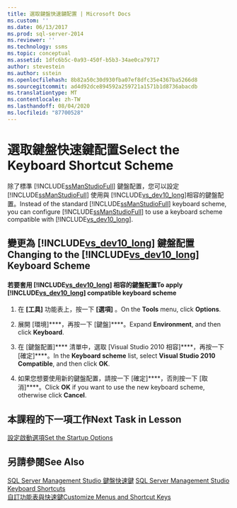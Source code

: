 ```yaml
---
title: 選取鍵盤快速鍵配置 | Microsoft Docs
ms.custom: ''
ms.date: 06/13/2017
ms.prod: sql-server-2014
ms.reviewer: ''
ms.technology: ssms
ms.topic: conceptual
ms.assetid: 1dfc6b5c-0a93-450f-b5b3-34ae0ca79717
author: stevestein
ms.author: sstein
ms.openlocfilehash: 8b82a50c30d930fba07ef8dfc35e4367ba5266d8
ms.sourcegitcommit: ad4d92dce894592a259721a1571b1d8736abacdb
ms.translationtype: MT
ms.contentlocale: zh-TW
ms.lasthandoff: 08/04/2020
ms.locfileid: "87700528"
---
```

# <a name="select-the-keyboard-shortcut-scheme"></a><span data-ttu-id="2a212-102">選取鍵盤快速鍵配置</span><span class="sxs-lookup"><span data-stu-id="2a212-102">Select the Keyboard Shortcut Scheme</span></span>
  <span data-ttu-id="2a212-103">除了標準 [!INCLUDE[ssManStudioFull](../../includes/ssmanstudiofull-md.md)] 鍵盤配置，您可以設定 [!INCLUDE[ssManStudioFull](../../includes/ssmanstudiofull-md.md)] 使用與 [!INCLUDE[vs_dev10_long](../../includes/vs-dev10-long-md.md)]相容的鍵盤配置。</span><span class="sxs-lookup"><span data-stu-id="2a212-103">Instead of the standard [!INCLUDE[ssManStudioFull](../../includes/ssmanstudiofull-md.md)] keyboard scheme, you can configure [!INCLUDE[ssManStudioFull](../../includes/ssmanstudiofull-md.md)] to use a keyboard scheme compatible with [!INCLUDE[vs_dev10_long](../../includes/vs-dev10-long-md.md)].</span></span>  
  
## <a name="changing-to-the-vs_dev10_long-keyboard-scheme"></a><span data-ttu-id="2a212-104">變更為 [!INCLUDE[vs_dev10_long](../../includes/vs-dev10-long-md.md)] 鍵盤配置</span><span class="sxs-lookup"><span data-stu-id="2a212-104">Changing to the [!INCLUDE[vs_dev10_long](../../includes/vs-dev10-long-md.md)] Keyboard Scheme</span></span>  
  
#### <a name="to-apply-vs_dev10_long-compatible-keyboard-scheme"></a><span data-ttu-id="2a212-105">若要套用 [!INCLUDE[vs_dev10_long](../../includes/vs-dev10-long-md.md)] 相容的鍵盤配置</span><span class="sxs-lookup"><span data-stu-id="2a212-105">To apply [!INCLUDE[vs_dev10_long](../../includes/vs-dev10-long-md.md)] compatible keyboard scheme</span></span>  
  
1.  <span data-ttu-id="2a212-106">在 **[工具]** 功能表上，按一下 **[選項]** 。</span><span class="sxs-lookup"><span data-stu-id="2a212-106">On the **Tools** menu, click **Options**.</span></span>  
  
2.  <span data-ttu-id="2a212-107">展開 [環境]\*\*\*\*，再按一下 [鍵盤]\*\*\*\*。</span><span class="sxs-lookup"><span data-stu-id="2a212-107">Expand **Environment**, and then click **Keyboard**.</span></span>  
  
3.  <span data-ttu-id="2a212-108">在 [鍵盤配置]\*\*\*\* 清單中，選取 [Visual Studio 2010 相容]\*\*\*\*，再按一下 [確定]\*\*\*\*。</span><span class="sxs-lookup"><span data-stu-id="2a212-108">In the **Keyboard scheme** list, select **Visual Studio 2010 Compatible**, and then click **OK**.</span></span>  
  
4.  <span data-ttu-id="2a212-109">如果您想要使用新的鍵盤配置，請按一下 [確定]\*\*\*\*，否則按一下 [取消]\*\*\*\*。</span><span class="sxs-lookup"><span data-stu-id="2a212-109">Click **OK** if you want to use the new keyboard scheme, otherwise click **Cancel**.</span></span>  
  
## <a name="next-task-in-lesson"></a><span data-ttu-id="2a212-110">本課程的下一項工作</span><span class="sxs-lookup"><span data-stu-id="2a212-110">Next Task in Lesson</span></span>  
 [<span data-ttu-id="2a212-111">設定啟動選項</span><span class="sxs-lookup"><span data-stu-id="2a212-111">Set the Startup Options</span></span>](lesson-1-7-set-the-startup-options.md)  
  
## <a name="see-also"></a><span data-ttu-id="2a212-112">另請參閱</span><span class="sxs-lookup"><span data-stu-id="2a212-112">See Also</span></span>  
 <span data-ttu-id="2a212-113">[SQL Server Management Studio 鍵盤快速鍵](../sql-server-management-studio-keyboard-shortcuts.md) </span><span class="sxs-lookup"><span data-stu-id="2a212-113">[SQL Server Management Studio Keyboard Shortcuts](../sql-server-management-studio-keyboard-shortcuts.md) </span></span>  
 [<span data-ttu-id="2a212-114">自訂功能表與快速鍵</span><span class="sxs-lookup"><span data-stu-id="2a212-114">Customize Menus and Shortcut Keys</span></span>](../customize-menus-and-shortcut-keys.md)  
  
  
